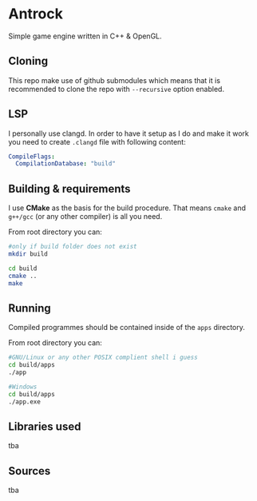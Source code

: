 # Antrock
Simple game engine written in C++ & OpenGL.

## Cloning
This repo make use of github submodules which means that it is recommended to clone the repo with `--recursive` option enabled.

## LSP
I personally use clangd.
In order to have it setup as I do and make it work you need to create `.clangd` file with following content:
```yaml
CompileFlags:
  CompilationDatabase: "build"
```

## Building & requirements
I use **CMake** as the basis for the build procedure.
That means `cmake` and `g++/gcc` (or any other compiler) is all you need.

From root directory you can:
```bash
#only if build folder does not exist
mkdir build

cd build
cmake ..
make
```

## Running
Compiled programmes should be contained inside of the `apps` directory.

From root directory you can:
```bash
#GNU/Linux or any other POSIX complient shell i guess
cd build/apps
./app

#Windows
cd build/apps
./app.exe
```

## Libraries used
tba

## Sources
tba
